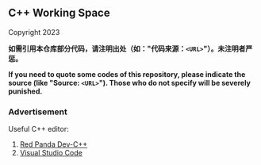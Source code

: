 ## C++ Working Space

Copyright 2023

**如需引用本仓库部分代码，请注明出处（如："代码来源：`<URL>`"）。未注明者严惩。**

**If you need to quote some codes of this repository, please indicate the source (like "Source: `<URL>`"). Those who do not specify will be severely punished.**

### Advertisement

Useful C++ editor:

1. [Red Panda Dev-C++](https://github.com/xcx0902/nfls/tree/main/devc++)
2. [Visual Studio Code](https://github.com/xcx0902/nfls/tree/main/vscode)
